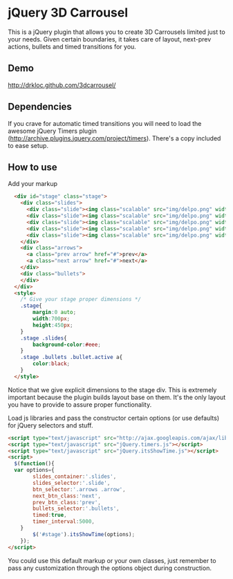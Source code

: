 # jQuery 3D Carrousel

This is a jQuery plugin that allows you to create 3D Carrousels limited just to your needs. Given certain boundaries, it takes care of layout, next-prev actions, bullets and timed transitions for you.

## Demo

http://drkloc.github.com/3dcarrousel/

## Dependencies 

If you crave for automatic timed transitions you will need to load the awesome jQuery Timers plugin (http://archive.plugins.jquery.com/project/timers). There's a copy included to ease setup.

## How to use

Add your markup

```html
  <div id="stage" class="stage">
    <div class="slides">
      <div class="slide"><img class="scalable" src="img/delpo.png" width="334" height="286"/>0</div>
      <div class="slide"><img class="scalable" src="img/delpo.png" width="334" height="286"/>1</div>
      <div class="slide"><img class="scalable" src="img/delpo.png" width="334" height="286"/>2</div>
      <div class="slide"><img class="scalable" src="img/delpo.png" width="334" height="286"/>3</div>
      <div class="slide"><img class="scalable" src="img/delpo.png" width="334" height="286"/>4</div>
    </div>
    <div class="arrows">
      <a class="prev arrow" href="#">prev</a>
      <a class="next arrow" href="#">next</a>
    </div>
    <div class="bullets">
    </div>
  </div>
  <style>
    /* Give your stage proper dimensions */
    .stage{
        margin:0 auto;
        width:700px;
        height:450px;
    }
    .stage .slides{
        background-color:#eee;
    }
    .stage .bullets .bullet.active a{
        color:black;
    }
  </style>
```

Notice that we give explicit dimensions to the stage div. This is extremely important because the plugin builds layout base on them. It's the only layout you have to provide to assure proper functionality.

Load js libraries and pass the constructor certain options (or use defaults) for jQuery selectors and stuff.

```html
<script type="text/javascript" src="http://ajax.googleapis.com/ajax/libs/jquery/1.4.2/jquery.min.js"></script>
<script type="text/javascript" src="jQuery.timers.js"></script>
<script type="text/javascript" src="jQuery.itsShowTime.js"></script>
<script>
  $(function(){
  var options={
        slides_container:'.slides',
        slides_selector:'.slide',
        btn_selector:'.arrows .arrow',
        next_btn_class:'next',
        prev_btn_class:'prev',
        bullets_selector:'.bullets',
        timed:true,
        timer_interval:5000,
    }
		$('#stage').itsShowTime(options);
	});
</script>
```

You could use this default markup or your own classes, just remember to pass any customization through the options object during construction. 
